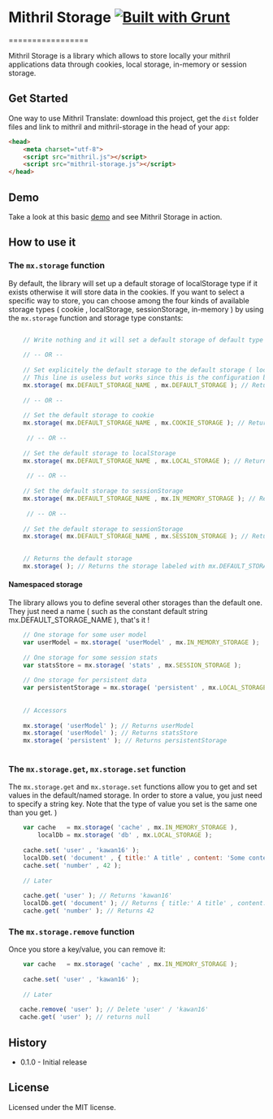 # Mithril Storage [![Built with Grunt](https://cdn.gruntjs.com/builtwith.png)](http://gruntjs.com/)
=================

Mithril Storage is a library which allows to store locally your mithril applications data through cookies, local storage, in-memory or session storage.

## Get Started

One way to use Mithril Translate: download this project, get the `dist` folder files and link to mithril and mithril-storage in the head of your app:

```html
<head>
    <meta charset="utf-8">
    <script src="mithril.js"></script>
    <script src="mithril-storage.js"></script>
</head>
```

## Demo

Take a look at this basic [demo](http://kawan16.github.io/mithril-storage) and see Mithril Storage in action.


## How to use it

### The `mx.storage` function

By default, the library will set up a default storage of localStorage type if it exists otherwise it will store data in the cookies. If you want to select a specific way to store, you can choose among the four kinds of available storage types ( cookie , localStorage, sessionStorage, in-memory ) by using the `mx.storage` function and storage type constants:

```js

    // Write nothing and it will set a default storage of default type ( localStorage or cookie storage )
    
    // -- OR -- 
    
    // Set explicitely the default storage to the default storage ( localStorage or cookie storage )
    // This line is useless but works since this is the configuration by default
    mx.storage( mx.DEFAULT_STORAGE_NAME , mx.DEFAULT_STORAGE ); // Returns the storage
    
    // -- OR -- 
    
    // Set the default storage to cookie
    mx.storage( mx.DEFAULT_STORAGE_NAME , mx.COOKIE_STORAGE ); // Returns the storage
    
     // -- OR -- 
     
    // Set the default storage to localStorage
    mx.storage( mx.DEFAULT_STORAGE_NAME , mx.LOCAL_STORAGE ); // Returns the storage
    
     // -- OR -- 
     
    // Set the default storage to sessionStorage
    mx.storage( mx.DEFAULT_STORAGE_NAME , mx.IN_MEMORY_STORAGE ); // Returns the storage
 
     // -- OR -- 
        
    // Set the default storage to sessionStorage
    mx.storage( mx.DEFAULT_STORAGE_NAME , mx.SESSION_STORAGE ); // Returns the storage

    
    // Returns the default storage
    mx.storage( ); // Returns the storage labeled with mx.DEFAULT_STORAGE_NAME
```

#### Namespaced storage

The library allows you to define several other storages than the default one. They just need a name ( such as the constant default string mx.DEFAULT_STORAGE_NAME ), that's it !

```js
    // One storage for some user model
    var userModel = mx.storage( 'userModel' , mx.IN_MEMORY_STORAGE );
    
    // One storage for some session stats
    var statsStore = mx.storage( 'stats' , mx.SESSION_STORAGE );
    
    // One storage for persistent data 
    var persistentStorage = mx.storage( 'persistent' , mx.LOCAL_STORAGE );
    
    
    // Accessors 
    
    mx.storage( 'userModel' ); // Returns userModel
    mx.storage( 'userModel' ); // Returns statsStore
    mx.storage( 'persistent' ); // Returns persistentStorage
    
```

### The `mx.storage.get`,  `mx.storage.set`  function

The `mx.storage.get` and `mx.storage.set` functions allow you to get and set values in the default/named storage. In order to store a value, you just need to specify a string key. Note that the type of value you set is the same one than you get. )

```js
    var cache   = mx.storage( 'cache' , mx.IN_MEMORY_STORAGE ),
        localDb = mx.storage( 'db' , mx.LOCAL_STORAGE );
    
    cache.set( 'user' , 'kawan16' ); 
    localDb.set( 'document' , { title:' A title' , content: 'Some content' } ); 
    cache.set( 'number' , 42 );
    
    // Later
    
    cache.get( 'user' ); // Returns 'kawan16'
    localDb.get( 'document' ); // Returns { title:' A title' , content: 'Some content' } 
    cache.get( 'number' ); // Returns 42
```

### The `mx.storage.remove`  function

Once you store a key/value, you can remove it: 

```js
    var cache   = mx.storage( 'cache' , mx.IN_MEMORY_STORAGE );
    
    cache.set( 'user' , 'kawan16' ); 
    
    // Later
    
   cache.remove( 'user' ); // Delete 'user' / 'kawan16'
   cache.get( 'user' ); // returns null
```

## History

* 0.1.0 - Initial release

## License

Licensed under the MIT license.
